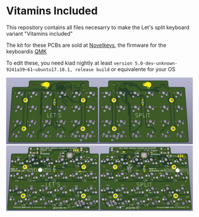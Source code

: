 # Vitamins Included

This repository contains all files necesarry to make the Let's split keyboard variant "Vitamins included"

The kit for these PCBs are sold at [Novelkeys](https://novelkeys.xyz), the firmware for the keyboardis [QMK](https://github.com/qmk/qmk_firmware/tree/master/keyboards/vitamins_included)

To edit these, you need kiad nightly at least `version 5.0-dev-unknown-9241a39~61~ubuntu17.10.1, release build` or equivalente for your OS

![top render](images/top.png)
![bottom render](images/bottom.png)
